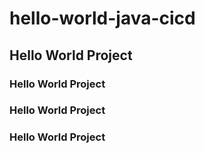 # hello-world-java-cicd
## Hello World Project
### Hello World Project
### Hello World Project
### Hello World Project
